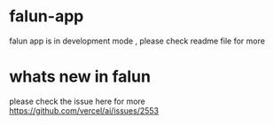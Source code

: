 # falun-app
falun app is in development mode , please check readme file for more
# whats new in falun 
please check the issue here for more https://github.com/vercel/ai/issues/2553
